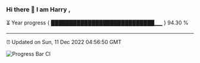 ### Hi there 👋 I am Harry , 

⏳ Year progress { ████████████████████████████▁▁ } 94.30 %

---

⏰ Updated on Sun, 11 Dec 2022 04:56:50 GMT

![Progress Bar CI](https://github.com/duykhang68/duykhang68/workflows/Progress%20Bar%20CI/badge.svg)
